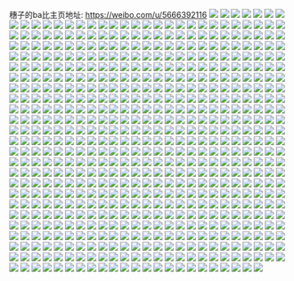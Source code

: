 穗子的ba比主页地址: https://weibo.com/u/5666392116 
![](https://wx4.sinaimg.cn/mw2000/006btBregy1h96wpylcmqj31400u0qh5.jpg) 
![](https://wx4.sinaimg.cn/mw2000/006btBregy1h96wy3djboj30u0145gqp.jpg) 
![](https://wx4.sinaimg.cn/mw2000/006btBregy1h96wy4c1umj30u0145wjg.jpg) 
![](https://wx4.sinaimg.cn/mw2000/006btBregy1h96wy58e0sj30u0145jwh.jpg) 
![](https://wx4.sinaimg.cn/mw2000/006btBregy1h96wy5y3wwj30u0145tdr.jpg) 
![](https://wx4.sinaimg.cn/mw2000/006btBregy1h93as6jtq7j31400u0jtm.jpg) 
![](https://wx4.sinaimg.cn/mw2000/006btBregy1h8s1xikre6j32bc334hdv.jpg) 
![](https://wx4.sinaimg.cn/mw2000/006btBregy1h8s1xlw5g6j32bc334hdv.jpg) 
![](https://wx4.sinaimg.cn/mw2000/006btBregy1h8rsfu8kgzj33342bc7wi.jpg) 
![](https://wx4.sinaimg.cn/mw2000/006btBregy1h7vblr8rrwj30qo0j23zu.jpg) 
![](https://wx4.sinaimg.cn/mw2000/006btBregy1h7f4kypl2jj33342bce83.jpg) 
![](https://wx4.sinaimg.cn/mw2000/006btBregy1h7e7kqfbnsj33342bcnpe.jpg) 
![](https://wx4.sinaimg.cn/mw2000/006btBregy1h7e7kv7xqyj33342bchdv.jpg) 
![](https://wx4.sinaimg.cn/mw2000/006btBregy1h6uvkh1c0nj32bc334e82.jpg) 
![](https://wx4.sinaimg.cn/mw2000/006btBregy1h5ni2yg0cij30mx1ec0wh.jpg) 
![](https://wx4.sinaimg.cn/mw2000/006btBregy1h5kdgmwjqjj33342bcb2a.jpg) 
![](https://wx4.sinaimg.cn/mw2000/006btBregy1h5h6na5cjjj316o1kwttw.jpg) 
![](https://wx4.sinaimg.cn/mw2000/006btBregy1h5h6ngnzljj33342bcnpe.jpg) 
![](https://wx4.sinaimg.cn/mw2000/006btBregy1h5h6nmpp5vj32bc334hdu.jpg) 
![](https://wx4.sinaimg.cn/mw2000/006btBregy1h58umsmrw0j31hc1z41kx.jpg) 
![](https://wx4.sinaimg.cn/mw2000/006btBregy1h58umxo7qwj31mo2687wh.jpg) 
![](https://wx4.sinaimg.cn/mw2000/006btBregy1h4y3539ez9j32t82bcb2a.jpg) 
![](https://wx4.sinaimg.cn/mw2000/006btBregy1h4beylalwnj33342bc4qq.jpg) 
![](https://wx4.sinaimg.cn/mw2000/006btBregy1h423yjs0pyj33342bce82.jpg) 
![](https://wx4.sinaimg.cn/mw2000/006btBregy1h41qxmzhc6j32bc3347wi.jpg) 
![](https://wx4.sinaimg.cn/mw2000/006btBregy1h3yr2wpz55j33342bcnpd.jpg) 
![](https://wx4.sinaimg.cn/mw2000/006btBregy1h3sr1y4gzzj333420m7wi.jpg) 
![](https://wx4.sinaimg.cn/mw2000/006btBregy1h3qiaahtpbj32bc334hdu.jpg) 
![](https://wx4.sinaimg.cn/mw2000/006btBregy1h3qiaizkjjj33342bcu0x.jpg) 
![](https://wx4.sinaimg.cn/mw2000/006btBregy1h3qiaohymoj33342bce82.jpg) 
![](https://wx4.sinaimg.cn/mw2000/006btBregy1h2rrmx45w4j33342bce82.jpg) 
![](https://wx4.sinaimg.cn/mw2000/006btBregy1h2imbmz351j30u0140agt.jpg) 
![](https://wx4.sinaimg.cn/mw2000/006btBregy1h2imc1ilw8j30u01407g9.jpg) 
![](https://wx4.sinaimg.cn/mw2000/006btBregy1h247scqverj30yi0u079f.jpg) 
![](https://wx4.sinaimg.cn/mw2000/006btBregy1h21d4eq656j32bc334kjn.jpg) 
![](https://wx4.sinaimg.cn/mw2000/006btBregy1h21d4gj9tej32bc3347wj.jpg) 
![](https://wx4.sinaimg.cn/mw2000/006btBregy1h1vl1c2icbj31400u0wj1.jpg) 
![](https://wx4.sinaimg.cn/mw2000/006btBregy1h1vl0jrys5j31400u0q8p.jpg) 
![](https://wx4.sinaimg.cn/mw2000/006btBregy1h1vla7yvrtj30u0140tdj.jpg) 
![](https://wx4.sinaimg.cn/mw2000/006btBregy1h1vl54nz5hj31400u0q6i.jpg) 
![](https://wx4.sinaimg.cn/mw2000/006btBregy1h1vl2lnj6yj31400u0gup.jpg) 
![](https://wx4.sinaimg.cn/mw2000/006btBregy1h1vl4cueolj30oy1hcqa2.jpg) 
![](https://wx4.sinaimg.cn/mw2000/006btBregy1h1vl6i0mhjj31400u0tfc.jpg) 
![](https://wx4.sinaimg.cn/mw2000/006btBregy1h1vl7dat5lj32bc3341l0.jpg) 
![](https://wx4.sinaimg.cn/mw2000/006btBregy1h1vl7ewtuij33342bcb2a.jpg) 
![](https://wx4.sinaimg.cn/mw2000/006btBregy1h1qluioxaaj30zk1bfnck.jpg) 
![](https://wx4.sinaimg.cn/mw2000/006btBregy1h1qlujbputj30oy1hcn7y.jpg) 
![](https://wx4.sinaimg.cn/mw2000/006btBregy1h1qlukr7p3j32bc3344qq.jpg) 
![](https://wx4.sinaimg.cn/mw2000/006btBregy1h1qlulra3sj30u01s6aqo.jpg) 
![](https://wx4.sinaimg.cn/mw2000/006btBregy1h1qluo616hj33342bcx6q.jpg) 
![](https://wx4.sinaimg.cn/mw2000/006btBregy1h1qlusfha6j33342bcu0y.jpg) 
![](https://wx4.sinaimg.cn/mw2000/006btBregy1h1qlutw499j30oy1hcna7.jpg) 
![](https://wx4.sinaimg.cn/mw2000/006btBregy1h1qlv4dqujj32bc334x6q.jpg) 
![](https://wx4.sinaimg.cn/mw2000/006btBregy1h1qm1v5ww6j30oy1hcajb.jpg) 
![](https://wx4.sinaimg.cn/mw2000/006btBregy1h1qm1wvrsjj33342bchdu.jpg) 
![](https://wx4.sinaimg.cn/mw2000/006btBregy1h1qm1yai9tj32bc334x6p.jpg) 
![](https://wx4.sinaimg.cn/mw2000/006btBregy1h1qm203xboj32bc334b2a.jpg) 
![](https://wx4.sinaimg.cn/mw2000/006btBregy1h1qlqdd415j33342bc7wj.jpg) 
![](https://wx4.sinaimg.cn/mw2000/006btBregy1h1gfmd8orzj32bc334npd.jpg) 
![](https://wx4.sinaimg.cn/mw2000/006btBregy1h1gfme9dtpj32bc334e81.jpg) 
![](https://wx4.sinaimg.cn/mw2000/006btBregy1h1gfmf4oarj32bc334kjl.jpg) 
![](https://wx4.sinaimg.cn/mw2000/006btBregy1h0bzefhazsj33bk4g0qv7.jpg) 
![](https://wx4.sinaimg.cn/mw2000/006btBregy1h0bzehs8r4j33bk4g04qs.jpg) 
![](https://wx4.sinaimg.cn/mw2000/006btBregy1h08ntv7rr9j33342bckjl.jpg) 
![](https://wx4.sinaimg.cn/mw2000/006btBregy1h08ntykgibj33342bcx6p.jpg) 
![](https://wx4.sinaimg.cn/mw2000/006btBregy1h08ntzpjiyj30u0140did.jpg) 
![](https://wx4.sinaimg.cn/mw2000/006btBregy1h08nufi2dxj30zk1gyh1d.jpg) 
![](https://wx4.sinaimg.cn/mw2000/006btBregy1h07dwszgb1j33342bc7wi.jpg) 
![](https://wx4.sinaimg.cn/mw2000/006btBregy1gzu7sx0uacj33342bc1ky.jpg) 
![](https://wx4.sinaimg.cn/mw2000/006btBregy1gzu7sxwmmcj30u0140dri.jpg) 
![](https://wx4.sinaimg.cn/mw2000/006btBregy1gzshj282m3j33342bcb2b.jpg) 
![](https://wx4.sinaimg.cn/mw2000/006btBregy1gzshj33n96j33342bcnpd.jpg) 
![](https://wx4.sinaimg.cn/mw2000/006btBregy1gzshja7qxjj33342bcu0y.jpg) 
![](https://wx4.sinaimg.cn/mw2000/006btBregy1gzshj4l2i7j33342bc7wj.jpg) 
![](https://wx4.sinaimg.cn/mw2000/006btBregy1gzshgi2znxj32bc3344qr.jpg) 
![](https://wx4.sinaimg.cn/mw2000/006btBregy1gzshj65t5qj32bc3341l0.jpg) 
![](https://wx4.sinaimg.cn/mw2000/006btBregy1gzshj8yw6pj33342bcu0x.jpg) 
![](https://wx4.sinaimg.cn/mw2000/006btBregy1gzshj83l3lj30u01404ba.jpg) 
![](https://wx4.sinaimg.cn/mw2000/006btBregy1gzshjoyw4fj33342bckjm.jpg) 
![](https://wx4.sinaimg.cn/mw2000/006btBregy1gzjux4dq9yj30qo0fi3z1.jpg) 
![](https://wx4.sinaimg.cn/mw2000/006btBregy1gzjuxq02kuj32bc334x6q.jpg) 
![](https://wx4.sinaimg.cn/mw2000/006btBregy1gzdzzlg8v0j33bk4g0qv8.jpg) 
![](https://wx4.sinaimg.cn/mw2000/006btBregy1gzdzzig5e3j32bc3344qr.jpg) 
![](https://wx4.sinaimg.cn/mw2000/006btBrely1gyx82r1bnvj30qo0x511x.jpg) 
![](https://wx4.sinaimg.cn/mw2000/006btBregy1gyuit70r5sj33342bce82.jpg) 
![](https://wx4.sinaimg.cn/mw2000/006btBregy1gyhs0odzvej30q41jqn30.jpg) 
![](https://wx4.sinaimg.cn/mw2000/006btBregy1gyfkadc5wgj30u0140gv6.jpg) 
![](https://wx4.sinaimg.cn/mw2000/006btBregy1gyfkaeecmrj30u014047w.jpg) 
![](https://wx4.sinaimg.cn/mw2000/006btBregy1gy0c86uh8gj33342bcu10.jpg) 
![](https://wx4.sinaimg.cn/mw2000/006btBregy1gy0c88mq3gj32bc334u0y.jpg) 
![](https://wx4.sinaimg.cn/mw2000/006btBregy1gy0c8a399ej32bc334hdu.jpg) 
![](https://wx4.sinaimg.cn/mw2000/006btBregy1gy0c8beps2j33342bchdt.jpg) 
![](https://wx4.sinaimg.cn/mw2000/006btBregy1gy0c8dq9n8j33342bc7wj.jpg) 
![](https://wx4.sinaimg.cn/mw2000/006btBregy1gy0c8er2kij30u0140dqd.jpg) 
![](https://wx4.sinaimg.cn/mw2000/006btBregy1gy0c8fgpy6j30u0140drr.jpg) 
![](https://wx4.sinaimg.cn/mw2000/006btBregy1gxkpq9cm8hj32bc334hdw.jpg) 
![](https://wx4.sinaimg.cn/mw2000/006btBregy1gxj5nf2jcuj32bc334u0z.jpg) 
![](https://wx4.sinaimg.cn/mw2000/006btBregy1gxj5nn15p1j32bc3347wj.jpg) 
![](https://wx4.sinaimg.cn/mw2000/006btBregy1gxfz9x5984j33402c0e84.jpg) 
![](https://wx4.sinaimg.cn/mw2000/006btBregy1gx8jbgcerrj30u0140tcx.jpg) 
![](https://wx4.sinaimg.cn/mw2000/006btBregy1gx8jbh9ndxj30u0140jv5.jpg) 
![](https://wx4.sinaimg.cn/mw2000/006btBregy1gwv1e0estij30qo1dm79o.jpg) 
![](https://wx4.sinaimg.cn/mw2000/006btBregy1gwq0uai6kdj30u00ge0u3.jpg) 
![](https://wx4.sinaimg.cn/mw2000/006btBregy1gupwl7th5aj62bc334b2b02.jpg) 
![](https://wx4.sinaimg.cn/mw2000/006btBregy1gupwlmm5s1j616o1kwhdt02.jpg) 
![](https://wx4.sinaimg.cn/mw2000/006btBregy1gupwljjdudj63342bc7wj02.jpg) 
![](https://wx4.sinaimg.cn/mw2000/006btBregy1gupwlfry1wj62bc3347wm02.jpg) 
![](https://wx4.sinaimg.cn/mw2000/006btBregy1gupwl00zsvj61mo268h6r02.jpg) 
![](https://wx4.sinaimg.cn/mw2000/006btBregy1gupwky3r6jj63342bchdu02.jpg) 
![](https://wx4.sinaimg.cn/mw2000/006btBregy1gupwl3vh32j63342bcu0y02.jpg) 
![](https://wx4.sinaimg.cn/mw2000/006btBregy1gupwlrcls2j62bc334qv702.jpg) 
![](https://wx4.sinaimg.cn/mw2000/006btBregy1gupwlwhfapj63342bc4qs02.jpg) 
![](https://wx4.sinaimg.cn/mw2000/006btBregy1gupwlypubcj616o1kwqu302.jpg) 
![](https://wx4.sinaimg.cn/mw2000/006btBregy1gunlkp5de9j60u014046d02.jpg) 
![](https://wx4.sinaimg.cn/mw2000/006btBregy1gunlkq7bezj60u014043602.jpg) 
![](https://wx4.sinaimg.cn/mw2000/006btBregy1gunlksdqefj60u0140q9h02.jpg) 
![](https://wx4.sinaimg.cn/mw2000/006btBregy1gunlktnm73j60u0140afz02.jpg) 
![](https://wx4.sinaimg.cn/mw2000/006btBregy1gunlkut8e9j60u0140agi02.jpg) 
![](https://wx4.sinaimg.cn/mw2000/006btBregy1gunlkwi50jj61400u049702.jpg) 
![](https://wx4.sinaimg.cn/mw2000/006btBregy1gumemb2s6ej60u0140jvu02.jpg) 
![](https://wx4.sinaimg.cn/mw2000/006btBregy1gumemaaoxmj60u0140q7502.jpg) 
![](https://wx4.sinaimg.cn/mw2000/006btBregy1gumembuv54j60u0140jww02.jpg) 
![](https://wx4.sinaimg.cn/mw2000/006btBregy1gumemczi6vj60u0140gqt02.jpg) 
![](https://wx4.sinaimg.cn/mw2000/006btBregy1gumen9jecvj60u0140ju902.jpg) 
![](https://wx4.sinaimg.cn/mw2000/006btBregy1gumenafp99j60u0140gpk02.jpg) 
![](https://wx4.sinaimg.cn/mw2000/006btBregy1gumeme5f7vj61400u0dlt02.jpg) 
![](https://wx4.sinaimg.cn/mw2000/006btBregy1gsgpua5o5qj30qo0wgq4h.jpg) 
![](https://wx4.sinaimg.cn/mw2000/006btBregy1gs8tspx0soj30ri10oe81.jpg) 
![](https://wx4.sinaimg.cn/mw2000/006btBregy1grzlai96nwj31kw16ob2a.jpg) 
![](https://wx4.sinaimg.cn/mw2000/006btBregy1grzla4xnxvj33342bcu0y.jpg) 
![](https://wx4.sinaimg.cn/mw2000/006btBregy1grzla83bgfj33342bcqv6.jpg) 
![](https://wx4.sinaimg.cn/mw2000/006btBregy1grzla1v1hxj30u0140dwr.jpg) 
![](https://wx4.sinaimg.cn/mw2000/006btBregy1grzlabz5ruj31hc1z47wj.jpg) 
![](https://wx4.sinaimg.cn/mw2000/006btBregy1grzlafqbhwj31hc1z47wj.jpg) 
![](https://wx4.sinaimg.cn/mw2000/006btBregy1grtt6karq4j30u01401kx.jpg) 
![](https://wx4.sinaimg.cn/mw2000/006btBregy1grtt6lhsazj30u01401kx.jpg) 
![](https://wx4.sinaimg.cn/mw2000/006btBregy1grtt6m2290j30jc0zkh1w.jpg) 
![](https://wx4.sinaimg.cn/mw2000/006btBregy1grttnh9n0fj30ri0y877y.jpg) 
![](https://wx4.sinaimg.cn/mw2000/006btBregy1grttnho19zj60jc0zke0702.jpg) 
![](https://wx4.sinaimg.cn/mw2000/006btBregy1grttni3r9uj30jd0zknb8.jpg) 
![](https://wx4.sinaimg.cn/mw2000/006btBregy1grttnit6naj30jc0zkgyh.jpg) 
![](https://wx4.sinaimg.cn/mw2000/006btBregy1gri3knb5e6j30u0140gok.jpg) 
![](https://wx4.sinaimg.cn/mw2000/006btBregy1gr7uf33dfpj30u00e2dgg.jpg) 
![](https://wx4.sinaimg.cn/mw2000/006btBregy1gqs3ri2emuj30oc14kq3a.jpg) 
![](https://wx4.sinaimg.cn/mw2000/006btBregy1gqltgcme3nj30lv0p3abm.jpg) 
![](https://wx4.sinaimg.cn/mw2000/006btBregy1gqk1pu5hhmj30u0140qcn.jpg) 
![](https://wx4.sinaimg.cn/mw2000/006btBregy1gqiu7urgm7j30u01s6dlh.jpg) 
![](https://wx4.sinaimg.cn/mw2000/006btBregy1gqiu830cj4j30u01400z5.jpg) 
![](https://wx4.sinaimg.cn/mw2000/006btBregy1gqiu83lzwbj30u01s6dlo.jpg) 
![](https://wx4.sinaimg.cn/mw2000/006btBrely1gqccseayn9j30u01400y8.jpg) 
![](https://wx4.sinaimg.cn/mw2000/006btBregy1gq6jyyucnkj30u014042r.jpg) 
![](https://wx4.sinaimg.cn/mw2000/006btBregy1gq6jyzck84j30u00u0dir.jpg) 
![](https://wx4.sinaimg.cn/mw2000/006btBregy1gq6jz0b45lj30u01hdqep.jpg) 
![](https://wx4.sinaimg.cn/mw2000/006btBregy1gq6jz1alsrj30u00u0thb.jpg) 
![](https://wx4.sinaimg.cn/mw2000/006btBregy1gq6jz2865xj30u0140wmn.jpg) 
![](https://wx4.sinaimg.cn/mw2000/006btBregy1gq3sdy1x8lj31400u0wnx.jpg) 
![](https://wx4.sinaimg.cn/mw2000/006btBregy1gpsgsuzgnaj31400u0n43.jpg) 
![](https://wx4.sinaimg.cn/mw2000/006btBregy1gpsgsvu4iej31400u0ag9.jpg) 
![](https://wx4.sinaimg.cn/mw2000/006btBregy1gpmvvw8xi1j30u0140al3.jpg) 
![](https://wx4.sinaimg.cn/mw2000/006btBregy1gpmvvxk4d6j30u0140wnr.jpg) 
![](https://wx4.sinaimg.cn/mw2000/006btBregy1gpmvvz9j72j30u0140gwk.jpg) 
![](https://wx4.sinaimg.cn/mw2000/006btBregy1gpmvw192itj31400u0ak1.jpg) 
![](https://wx4.sinaimg.cn/mw2000/006btBregy1gpmvvygobij31400u0tfq.jpg) 
![](https://wx4.sinaimg.cn/mw2000/006btBregy1gpmvw2immmj31450u0ti5.jpg) 
![](https://wx4.sinaimg.cn/mw2000/006btBregy1gpmvwa9befj30u0140ajc.jpg) 
![](https://wx4.sinaimg.cn/mw2000/006btBregy1gpmvwdlhqzj31400u0wnn.jpg) 
![](https://wx4.sinaimg.cn/mw2000/006btBregy1gpmvwbk39hj30u0140wnf.jpg) 
![](https://wx4.sinaimg.cn/mw2000/006btBregy1gpmvw7wu09j31400u0qbl.jpg) 
![](https://wx4.sinaimg.cn/mw2000/006btBregy1gpmvw6o1zdj30u014047n.jpg) 
![](https://wx4.sinaimg.cn/mw2000/006btBregy1gpmvw46qhej31400u0arn.jpg) 
![](https://wx4.sinaimg.cn/mw2000/006btBregy1gpmvw8td2dj31400u0107.jpg) 
![](https://wx4.sinaimg.cn/mw2000/006btBregy1gpmvwcn65cj31400u0qe8.jpg) 
![](https://wx4.sinaimg.cn/mw2000/006btBregy1gpmvw0greuj31400u07cm.jpg) 
![](https://wx4.sinaimg.cn/mw2000/006btBregy1gpjq54rvxej30u015zjvr.jpg) 
![](https://wx4.sinaimg.cn/mw2000/006btBregy1gpjq55dt0dj30u01bf79j.jpg) 
![](https://wx4.sinaimg.cn/mw2000/006btBregy1gpjq55wwkjj30u01k842n.jpg) 
![](https://wx4.sinaimg.cn/mw2000/006btBregy1gpjq56igkvj30u01j0te7.jpg) 
![](https://wx4.sinaimg.cn/mw2000/006btBregy1gpjq57beh1j30u0140dm7.jpg) 
![](https://wx4.sinaimg.cn/mw2000/006btBregy1gpjq57wnb5j30u01cntcx.jpg) 
![](https://wx4.sinaimg.cn/mw2000/006btBregy1gpjq592sarj30u0140dkw.jpg) 
![](https://wx4.sinaimg.cn/mw2000/006btBregy1gpjq59pyygj30u01j97bn.jpg) 
![](https://wx4.sinaimg.cn/mw2000/006btBregy1gpjq5asdc6j30u0140tdh.jpg) 
![](https://wx4.sinaimg.cn/mw2000/006btBregy1gphd6jqbpbj30k60db45j.jpg) 
![](https://wx4.sinaimg.cn/mw2000/006btBregy1gphd6kabivj30j60jujs6.jpg) 
![](https://wx4.sinaimg.cn/mw2000/006btBrely1gp1w6gvd4rj30u0145jwe.jpg) 
![](https://wx4.sinaimg.cn/mw2000/006btBrely1gp1w7f1ixuj30u0145n21.jpg) 
![](https://wx4.sinaimg.cn/mw2000/006btBregy1gp16iom5daj30qo1arwfn.jpg) 
![](https://wx4.sinaimg.cn/mw2000/006btBregy1gp16go91qcj32b22a8hdt.jpg) 
![](https://wx4.sinaimg.cn/mw2000/006btBregy1gp16gvufybj30qo0x9jvl.jpg) 
![](https://wx4.sinaimg.cn/mw2000/006btBregy1gp16gqlzdoj32bc334u0y.jpg) 
![](https://wx4.sinaimg.cn/mw2000/006btBrely1gozwbp170fj31400u0tdk.jpg) 
![](https://wx4.sinaimg.cn/mw2000/006btBrely1gozwc34xl6j30qo0wf3zi.jpg) 
![](https://wx4.sinaimg.cn/mw2000/006btBrely1goru0vzsh4j30qo0ry42s.jpg) 
![](https://wx4.sinaimg.cn/mw2000/006btBrely1goddadnbh1j31400u00xm.jpg) 
![](https://wx4.sinaimg.cn/mw2000/006btBrely1go14tm079zj30u0140jx1.jpg) 
![](https://wx4.sinaimg.cn/mw2000/006btBrely1go14tmk1awj30sj0tptas.jpg) 
![](https://wx4.sinaimg.cn/mw2000/006btBrely1gnk0c7mct5j33342bcqv5.jpg) 
![](https://wx4.sinaimg.cn/mw2000/006btBrely1gnk0c8yupkj33342bcx6p.jpg) 
![](https://wx4.sinaimg.cn/mw2000/006btBrely1gnjl4b8unyj33342bchdv.jpg) 
![](https://wx4.sinaimg.cn/mw2000/006btBrely1gnjl4dj1pxj33342bckjn.jpg) 
![](https://wx4.sinaimg.cn/mw2000/003dQCv3ly1gn51ah6kc9j60ku170jyj02.jpg) 
![](https://wx4.sinaimg.cn/mw2000/006btBrely1gm9matvzi0j30u0145n26.jpg) 
![](https://wx4.sinaimg.cn/mw2000/006btBrely1gm3o6bmcx6j30u0140jur.jpg) 
![](https://wx4.sinaimg.cn/mw2000/006btBrely1glzy3vszplj31400u00z6.jpg) 
![](https://wx4.sinaimg.cn/mw2000/006btBrely1glzy3wf21yj30u01s67ak.jpg) 
![](https://wx4.sinaimg.cn/mw2000/006btBrely1glwomzkkzwj31400u0tcs.jpg) 
![](https://wx4.sinaimg.cn/mw2000/006btBrely1glwon0km8wj31400u0jw8.jpg) 
![](https://wx4.sinaimg.cn/mw2000/006btBrely1glwon27lltj31400u0wim.jpg) 
![](https://wx4.sinaimg.cn/mw2000/006btBrely1glwon4kcatj31400u0dwo.jpg) 
![](https://wx4.sinaimg.cn/mw2000/006btBrely1glwon7e0etj30u0140wt2.jpg) 
![](https://wx4.sinaimg.cn/mw2000/006btBrely1glwonatnldj30u0140k6k.jpg) 
![](https://wx4.sinaimg.cn/mw2000/006btBrely1glwondovsaj30u0140qjn.jpg) 
![](https://wx4.sinaimg.cn/mw2000/006btBrely1glwongjhu3j30u0140h1d.jpg) 
![](https://wx4.sinaimg.cn/mw2000/006btBrely1glhrefzmcij30eb05074b.jpg) 
![](https://wx4.sinaimg.cn/mw2000/006btBrely1gl3qj7ixy0j30u0140n0s.jpg) 
![](https://wx4.sinaimg.cn/mw2000/006btBrely1gl3qj8gnn9j30u014042e.jpg) 
![](https://wx4.sinaimg.cn/mw2000/006btBrely1gl51u6d286j30u00u0gpm.jpg) 
![](https://wx4.sinaimg.cn/mw2000/006btBrely1gl51vm7wqbj30u00u0783.jpg) 
![](https://wx4.sinaimg.cn/mw2000/006btBrely1gknr8cdfooj31400u0gqd.jpg) 
![](https://wx4.sinaimg.cn/mw2000/006btBrely1gknr8cyhe2j30u00u00vd.jpg) 
![](https://wx4.sinaimg.cn/mw2000/006btBrely1gknr8dtwmij30u0190q7x.jpg) 
![](https://wx4.sinaimg.cn/mw2000/006btBrely1gkgryy722hj31400u00vx.jpg) 
![](https://wx4.sinaimg.cn/mw2000/006btBrely1gkgryz6aojj31400u0q80.jpg) 
![](https://wx4.sinaimg.cn/mw2000/006btBrely1gkgrz013l9j30u0145gpc.jpg) 
![](https://wx4.sinaimg.cn/mw2000/006btBrely1gkem68796hj31400u07bw.jpg) 
![](https://wx4.sinaimg.cn/mw2000/006btBrely1gjw7w5akdtj30u01s6ta2.jpg) 
![](https://wx4.sinaimg.cn/mw2000/006btBregy1ggtwjhd6y1j30dw0dw0tz.jpg) 
![](https://wx4.sinaimg.cn/mw2000/006btBrely1gfu2th3u2gj30u00r1118.jpg) 
![](https://wx4.sinaimg.cn/mw2000/006btBrely1gfu2the23bj30u00r5n55.jpg) 
![](https://wx4.sinaimg.cn/mw2000/006btBrely1gfu2ul3k2wj30u00u0gva.jpg) 
![](https://wx4.sinaimg.cn/mw2000/006btBrely1gfu188p38kj33342bc4qq.jpg) 
![](https://wx4.sinaimg.cn/mw2000/006btBrely1gfg68bssizj32bc3344qq.jpg) 
![](https://wx4.sinaimg.cn/mw2000/006btBrely1gfg68zwy9hj32bc334npe.jpg) 
![](https://wx4.sinaimg.cn/mw2000/006btBrely1gfg68dw9suj33342bcqv9.jpg) 
![](https://wx4.sinaimg.cn/mw2000/006btBrely1gfg6919lcpj33bk4g0qv7.jpg) 
![](https://wx4.sinaimg.cn/mw2000/006btBregy1gemddv4rljj30dw0dwt9o.jpg) 
![](https://wx4.sinaimg.cn/mw2000/006btBrely1gec5ek685bj32bc334b2a.jpg) 
![](https://wx4.sinaimg.cn/mw2000/006btBrely1gec5emcpvjj30u01hc1kx.jpg) 
![](https://wx4.sinaimg.cn/mw2000/006btBrely1gec5eng3cej30u0140wpj.jpg) 
![](https://wx4.sinaimg.cn/mw2000/006btBregy1ge8fahg23ej32bc3341l1.jpg) 
![](https://wx4.sinaimg.cn/mw2000/006btBregy1ge71zkk2t0j33bk4g0u10.jpg) 
![](https://wx4.sinaimg.cn/mw2000/006btBregy1gdsh4olvqtj310h0rj1kx.jpg) 
![](https://wx4.sinaimg.cn/mw2000/006btBregy1gdsh4qiujrj310a0rj4qp.jpg) 
![](https://wx4.sinaimg.cn/mw2000/006btBregy1gdmpx4akxij30u01bk7ec.jpg) 
![](https://wx4.sinaimg.cn/mw2000/006btBregy1gdmpx4w949j30tp1dbdqe.jpg) 
![](https://wx4.sinaimg.cn/mw2000/006btBregy1gdj8gc7znbj30b40b43zs.jpg) 
![](https://wx4.sinaimg.cn/mw2000/006btBrely1gdgokhc78qj30u0140gt4.jpg) 
![](https://wx4.sinaimg.cn/mw2000/006btBrely1gdgokim90sj30u0140tc8.jpg) 
![](https://wx4.sinaimg.cn/mw2000/006btBrely1gdgokjfc6aj30u0140422.jpg) 
![](https://wx4.sinaimg.cn/mw2000/006btBrely1gdgokn27cuj31400u0wud.jpg) 
![](https://wx4.sinaimg.cn/mw2000/006btBrely1gdgoko32ikj31400u0teb.jpg) 
![](https://wx4.sinaimg.cn/mw2000/006btBrely1gdgokopqbcj31400u0tbt.jpg) 
![](https://wx4.sinaimg.cn/mw2000/006btBrely1gdgokq53hfj31400u0gwc.jpg) 
![](https://wx4.sinaimg.cn/mw2000/006btBrely1gdgokwomasj30u0140q61.jpg) 
![](https://wx4.sinaimg.cn/mw2000/006btBrely1gdgokvx4cyj30u014042i.jpg) 
![](https://wx4.sinaimg.cn/mw2000/006btBrely1gdgoktlo4lj30u0140wm0.jpg) 
![](https://wx4.sinaimg.cn/mw2000/006btBregy1gdfpe2hw7lj33342bc7wj.jpg) 
![](https://wx4.sinaimg.cn/mw2000/006btBregy1gdfkmcu1o1j308c08cq3l.jpg) 
![](https://wx4.sinaimg.cn/mw2000/006btBregy1gde84ogaonj33342bcb2b.jpg) 
![](https://wx4.sinaimg.cn/mw2000/006btBregy1gde8566s7rj33342bcu0x.jpg) 
![](https://wx4.sinaimg.cn/mw2000/006btBregy1gde85w4rwfj33342bcu0x.jpg) 
![](https://wx4.sinaimg.cn/mw2000/006btBrely1gde8gv1t64j33342bc4qr.jpg) 
![](https://wx4.sinaimg.cn/mw2000/006btBregy1gde8gzodkvj32bc334u0y.jpg) 
![](https://wx4.sinaimg.cn/mw2000/006btBregy1gde8h3oqt7j33342bcb2b.jpg) 
![](https://wx4.sinaimg.cn/mw2000/006btBregy1gde8oqpn3kj33342bcu0z.jpg) 
![](https://wx4.sinaimg.cn/mw2000/006btBregy1gdaw30hxyqj33342bc4qt.jpg) 
![](https://wx4.sinaimg.cn/mw2000/006btBregy1gdaw33kkfqj32bc334e84.jpg) 
![](https://wx4.sinaimg.cn/mw2000/006btBrely1gd8mjah7slj31400u0wkw.jpg) 
![](https://wx4.sinaimg.cn/mw2000/006btBregy1gd45t0h6tqj32bc334x6q.jpg) 
![](https://wx4.sinaimg.cn/mw2000/006btBregy1gd45t52ykpj32bc334x6q.jpg) 
![](https://wx4.sinaimg.cn/mw2000/006btBrely1gcq7ebwqyxj32bc334hdv.jpg) 
![](https://wx4.sinaimg.cn/mw2000/006btBrely1gcq7efiewuj32bc334kjm.jpg) 
![](https://wx4.sinaimg.cn/mw2000/006btBrely1gcq7eikyeij32bc334kjm.jpg) 
![](https://wx4.sinaimg.cn/mw2000/006btBrely1gcq7els0y3j33342bcnpe.jpg) 
![](https://wx4.sinaimg.cn/mw2000/006btBrely1gcq7eomieij33342bc7wi.jpg) 
![](https://wx4.sinaimg.cn/mw2000/006btBrely1gcq7er8mtcj33342bcx6p.jpg) 
![](https://wx4.sinaimg.cn/mw2000/006btBregy1gcfgb8zkbqj30u01401em.jpg) 
![](https://wx4.sinaimg.cn/mw2000/006btBregy1gcfgbbcwe1j33bk4g0u10.jpg) 
![](https://wx4.sinaimg.cn/mw2000/006btBrely1ga3048eybuj31s60u0n6i.jpg) 
![](https://wx4.sinaimg.cn/mw2000/006btBrely1ga304bcfmkj31s60u01kx.jpg) 
![](https://wx4.sinaimg.cn/mw2000/006btBrely1ga304cpktvj31s60u0alo.jpg) 
![](https://wx4.sinaimg.cn/mw2000/006btBrely1ga304dg7jpj31s60u0tmm.jpg) 
![](https://wx4.sinaimg.cn/mw2000/006btBrely1ga304e54azj31s60u0tjs.jpg) 
![](https://wx4.sinaimg.cn/mw2000/006btBrely1g9xrg0kbx0j32bc3347wi.jpg) 
![](https://wx4.sinaimg.cn/mw2000/006btBrely1g8952csuy7j30u014041k.jpg) 
![](https://wx4.sinaimg.cn/mw2000/006btBrely1g2f5nq8lt2j31400u01kx.jpg) 
![](https://wx4.sinaimg.cn/mw2000/006btBrely1g1wno17bu2j30u00q6ju9.jpg) 
![](https://wx4.sinaimg.cn/mw2000/006btBrely1g1ils40i7rj31400u0nmg.jpg) 
![](https://wx4.sinaimg.cn/mw2000/006btBrely1g1astf59ofj30u0140wl4.jpg) 
![](https://wx4.sinaimg.cn/mw2000/006btBrely1g1astfsgpvj30u014079q.jpg) 
![](https://wx4.sinaimg.cn/mw2000/006btBrely1g1astgdbv4j30u0140dlx.jpg) 
![](https://wx4.sinaimg.cn/mw2000/006btBrely1g028rdbf6rj31hc1z4kjl.jpg) 
![](https://wx4.sinaimg.cn/mw2000/006btBrely1fzx1j2cggvj32eo37kqv5.jpg) 
![](https://wx4.sinaimg.cn/mw2000/006btBrely1fzx1j43b88j32eo37kqv5.jpg) 
![](https://wx4.sinaimg.cn/mw2000/006btBrely1fzx1j5623wj32eo37khdt.jpg) 
![](https://wx4.sinaimg.cn/mw2000/006btBrely1fzkc8fcgyij30u0140wy3.jpg) 
![](https://wx4.sinaimg.cn/mw2000/006btBrely1fzkc8g9uidj30u0140nh7.jpg) 
![](https://wx4.sinaimg.cn/mw2000/006btBrely1fza0x0cr0sj30f00pot9l.jpg) 
![](https://wx4.sinaimg.cn/mw2000/006btBrely1fz7pookiapj30f00powfg.jpg) 
![](https://wx4.sinaimg.cn/mw2000/006btBrely1fz6k80w7wwj30f00poab1.jpg) 
![](https://wx4.sinaimg.cn/mw2000/006btBrely1fyzm5hp0isj30f00poaax.jpg) 
![](https://wx4.sinaimg.cn/mw2000/006btBrely1fyygvtcq8aj30f00poaax.jpg) 
![](https://wx4.sinaimg.cn/mw2000/006btBregy1fx4jx1h76kj30qo0zkaez.jpg) 
![](https://wx4.sinaimg.cn/mw2000/006btBregy1fx4fg87rwyj32eo37knpd.jpg) 
![](https://wx4.sinaimg.cn/mw2000/006btBregy1fx4fga11kmj32eo37khdt.jpg) 
![](https://wx4.sinaimg.cn/mw2000/006btBregy1fvrd51gxxsj30qo1be16v.jpg) 
![](https://wx4.sinaimg.cn/mw2000/006btBregy1fvrd52f7t1j30g40h0wfz.jpg) 
![](https://wx4.sinaimg.cn/mw2000/006btBregy1fvg8ymkvskj337k2eoqv5.jpg) 
![](https://wx4.sinaimg.cn/mw2000/006btBregy1fvg8yk6jozj32eo37kx6p.jpg) 
![](https://wx4.sinaimg.cn/mw2000/006btBregy1fvdy2k3jc5j308m0a63yj.jpg) 
![](https://wx4.sinaimg.cn/mw2000/006btBregy1fvdy2ktimqj301c01ca9t.jpg) 
![](https://wx4.sinaimg.cn/mw2000/006btBregy1fvdljn8nmdj31hc0u0tgo.jpg) 
![](https://wx4.sinaimg.cn/mw2000/006btBregy1fvdljnojb3j30u01hc7c3.jpg) 
![](https://wx4.sinaimg.cn/mw2000/006btBregy1fvdljosrelj337k2eoqv5.jpg) 
![](https://wx4.sinaimg.cn/mw2000/006btBregy1fujvx0vyg4j30qo1fkk00.jpg) 
![](https://wx4.sinaimg.cn/mw2000/006btBregy1fueovpacvnj30qo1ben4n.jpg) 
![](https://wx4.sinaimg.cn/mw2000/006btBregy1fu9nqxojo0j30k00f0wg7.jpg) 
![](https://wx4.sinaimg.cn/mw2000/006btBregy1fu9ns079auj30qo122won.jpg) 
![](https://wx4.sinaimg.cn/mw2000/006btBregy1fu7atsoc8rj30qo0zkjwv.jpg) 
![](https://wx4.sinaimg.cn/mw2000/006btBregy1fu7atvlk3jj30qo0zkqdt.jpg) 
![](https://wx4.sinaimg.cn/mw2000/006btBregy1fu7atx62qlj30qo0zkqb9.jpg) 
![](https://wx4.sinaimg.cn/mw2000/006btBregy1fu7atyxqmpj30zk0qo7b0.jpg) 
![](https://wx4.sinaimg.cn/mw2000/006btBregy1fu7au0qis9j30qo0zkdp8.jpg) 
![](https://wx4.sinaimg.cn/mw2000/006btBregy1fu7au29l5gj30qo0zkdnt.jpg) 
![](https://wx4.sinaimg.cn/mw2000/006btBregy1fu7au3d3lej30qo0zk44b.jpg) 
![](https://wx4.sinaimg.cn/mw2000/006btBregy1fu7au4ve06j30qo0zkn40.jpg) 
![](https://wx4.sinaimg.cn/mw2000/006btBregy1fu7au6d1egj30qo0zkdog.jpg) 
![](https://wx4.sinaimg.cn/mw2000/006btBregy1fu63lzaetrj30hs0np0tq.jpg) 
![](https://wx4.sinaimg.cn/mw2000/006btBregy1fu63lzrz21j30hs0np3zx.jpg) 
![](https://wx4.sinaimg.cn/mw2000/006btBregy1fu63m016luj30go0m8gmb.jpg) 
![](https://wx4.sinaimg.cn/mw2000/006btBregy1fu63m0kdv5j30hs0npgmv.jpg) 
![](https://wx4.sinaimg.cn/mw2000/006btBregy1fu63m1ba4rj30hs0np75q.jpg) 
![](https://wx4.sinaimg.cn/mw2000/006btBregy1fu63m1xsy8j30np0hsq4t.jpg) 
![](https://wx4.sinaimg.cn/mw2000/006btBregy1fu63k9tivjj30hs0npaby.jpg) 
![](https://wx4.sinaimg.cn/mw2000/006btBregy1fu63kahmjxj30hs0npt9y.jpg) 
![](https://wx4.sinaimg.cn/mw2000/006btBregy1fu63kbga80j30np0hswfa.jpg) 
![](https://wx4.sinaimg.cn/mw2000/006btBregy1fu63kc6zq7j30np0hsjsy.jpg) 
![](https://wx4.sinaimg.cn/mw2000/006btBregy1fu63kcsadfj30hs0npwfj.jpg) 
![](https://wx4.sinaimg.cn/mw2000/006btBregy1fu63kdp2w0j30np0hs0uo.jpg) 
![](https://wx4.sinaimg.cn/mw2000/006btBregy1fu63kes50hj30np0hsgnb.jpg) 
![](https://wx4.sinaimg.cn/mw2000/006btBregy1fu63kgc5pwj30hs0np0tk.jpg) 
![](https://wx4.sinaimg.cn/mw2000/006btBregy1fu63kh1zdvj30hs0np75p.jpg) 
![](https://wx4.sinaimg.cn/mw2000/006btBregy1fu5zcyt0mrj30hs0npt9n.jpg) 
![](https://wx4.sinaimg.cn/mw2000/006btBregy1fu5zd08c6rj30hs0npwft.jpg) 
![](https://wx4.sinaimg.cn/mw2000/006btBregy1ftzqn9tlkrj30jg0elgn7.jpg) 
![](https://wx4.sinaimg.cn/mw2000/006btBregy1ftwqf511ltj30hs0npt9o.jpg) 
![](https://wx4.sinaimg.cn/mw2000/006btBregy1ftvlrlofygj30hs0npgnc.jpg) 
![](https://wx4.sinaimg.cn/mw2000/006btBregy1ftonayqqkjj30hs0npmy1.jpg) 
![](https://wx4.sinaimg.cn/mw2000/006btBregy1ftonb03bltj30hs0npq44.jpg) 
![](https://wx4.sinaimg.cn/mw2000/006btBregy1ftonb0szvpj30hs0npwgn.jpg) 
![](https://wx4.sinaimg.cn/mw2000/006btBregy1ftoikggw64j30hs0vlwg2.jpg) 
![](https://wx4.sinaimg.cn/mw2000/006btBregy1ftao7yloohj32eo37khdt.jpg) 
![](https://wx4.sinaimg.cn/mw2000/006btBregy1ftao803dn6j32eo37khdt.jpg) 
![](https://wx4.sinaimg.cn/mw2000/006btBregy1ftao81krsij32eo37ke81.jpg) 
![](https://wx4.sinaimg.cn/mw2000/006btBregy1ftao83190hj32eo37kqv5.jpg) 
![](https://wx4.sinaimg.cn/mw2000/006btBregy1ftao84axkkj32eo37kqv5.jpg) 
![](https://wx4.sinaimg.cn/mw2000/006btBregy1ftao85c56hj32eo37kb29.jpg) 
![](https://wx4.sinaimg.cn/mw2000/006btBregy1ftao86l0uvj32eo37ku0x.jpg) 
![](https://wx4.sinaimg.cn/mw2000/006btBregy1ftao87swkxj32eo37kkjl.jpg) 
![](https://wx4.sinaimg.cn/mw2000/006btBregy1ft9m9qcnslj32eo37kqv5.jpg) 
![](https://wx4.sinaimg.cn/mw2000/006btBregy1ft9ma49gbxj337k2eo7wi.jpg) 
![](https://wx4.sinaimg.cn/mw2000/006btBregy1ft9magcg0tj32eo37knpd.jpg) 
![](https://wx4.sinaimg.cn/mw2000/006btBregy1ft9manf7w8j32eo37kqv5.jpg) 
![](https://wx4.sinaimg.cn/mw2000/006btBregy1ft9mavcin8j32eo37kb2a.jpg) 
![](https://wx4.sinaimg.cn/mw2000/006btBregy1ft9mazpaq6j337k2eoe81.jpg) 
![](https://wx4.sinaimg.cn/mw2000/006btBregy1ft9mb3rrr4j337k2eo4qp.jpg) 
![](https://wx4.sinaimg.cn/mw2000/006btBregy1ft9mbfru8oj32eo37k1kz.jpg) 
![](https://wx4.sinaimg.cn/mw2000/006btBregy1ft9mbpnd1ej31hc1z4npd.jpg) 
![](https://wx4.sinaimg.cn/mw2000/006btBregy1ft93jnz0zpj30qo28010f.jpg) 
![](https://wx4.sinaimg.cn/mw2000/006btBregy1ft93jpx15ej30qo0zkqcp.jpg) 
![](https://wx4.sinaimg.cn/mw2000/006btBregy1ft93jrprp9j30qo0zk0zr.jpg) 
![](https://wx4.sinaimg.cn/mw2000/006btBregy1ft93jt12akj30qo0zkaff.jpg) 
![](https://wx4.sinaimg.cn/mw2000/006btBregy1ft8ii5gqdmj30qo0zktg9.jpg) 
![](https://wx4.sinaimg.cn/mw2000/006btBregy1ft8ii6nlr9j30qo0zkq9f.jpg) 
![](https://wx4.sinaimg.cn/mw2000/006btBregy1ft8ii7zvzuj30qo0zkqaj.jpg) 
![](https://wx4.sinaimg.cn/mw2000/006btBregy1ft8ii94h2oj30qo0zkgra.jpg) 
![](https://wx4.sinaimg.cn/mw2000/006btBregy1ft8iiaezorj30qo0zk10d.jpg) 
![](https://wx4.sinaimg.cn/mw2000/006btBregy1ft8iiblyfcj30qo0zkaf4.jpg) 
![](https://wx4.sinaimg.cn/mw2000/006btBregy1ft8iicv4koj30qo0zkwl0.jpg) 
![](https://wx4.sinaimg.cn/mw2000/006btBregy1ft8iie56l2j30qo0zkqb3.jpg) 
![](https://wx4.sinaimg.cn/mw2000/006btBregy1ft8iig02wej30qo0zkn4j.jpg) 
![](https://wx4.sinaimg.cn/mw2000/006btBregy1ft8igficmvj30qo0zk7d8.jpg) 
![](https://wx4.sinaimg.cn/mw2000/006btBregy1ft8ighuhcnj30qo0zkteb.jpg) 
![](https://wx4.sinaimg.cn/mw2000/006btBregy1ft8igj4cilj30zk0qo46a.jpg) 
![](https://wx4.sinaimg.cn/mw2000/006btBregy1ft8igkaco9j30qo0zkdnk.jpg) 
![](https://wx4.sinaimg.cn/mw2000/006btBregy1ft8iglolmfj30qo0zkgua.jpg) 
![](https://wx4.sinaimg.cn/mw2000/006btBregy1ft8ignaqm4j30qo0zk10g.jpg) 
![](https://wx4.sinaimg.cn/mw2000/006btBregy1ft8igovq4kj30qo0zktgk.jpg) 
![](https://wx4.sinaimg.cn/mw2000/006btBregy1ft82aep8xnj30qo0zkn9h.jpg) 
![](https://wx4.sinaimg.cn/mw2000/006btBregy1ft82ageu15j30qo0zkwre.jpg) 
![](https://wx4.sinaimg.cn/mw2000/006btBregy1ft82ahvsbdj30qo0zkwng.jpg) 
![](https://wx4.sinaimg.cn/mw2000/006btBregy1ft82ajj1vqj30qo0zkn7u.jpg) 
![](https://wx4.sinaimg.cn/mw2000/006btBregy1ft7dtsnmo9j32eo37khdt.jpg) 
![](https://wx4.sinaimg.cn/mw2000/006btBregy1ft7du2e8f5j337k2eou0x.jpg) 
![](https://wx4.sinaimg.cn/mw2000/006btBregy1ft7dtu2xcaj32eo37k1ky.jpg) 
![](https://wx4.sinaimg.cn/mw2000/006btBregy1ft7dtv9twmj32eo37ke81.jpg) 
![](https://wx4.sinaimg.cn/mw2000/006btBregy1ft7dtwu1p3j32eo37k7wi.jpg) 
![](https://wx4.sinaimg.cn/mw2000/006btBregy1ft7dtyky0tj32eo37k1ky.jpg) 
![](https://wx4.sinaimg.cn/mw2000/006btBregy1ft73ovs4i2j32eo37k7wi.jpg) 
![](https://wx4.sinaimg.cn/mw2000/006btBregy1ft73p0bk08j32eo37kx6p.jpg) 
![](https://wx4.sinaimg.cn/mw2000/006btBregy1ft73rk3enzj337k2eox6p.jpg) 
![](https://wx4.sinaimg.cn/mw2000/006btBregy1ft73p689fpj32eo37kkjl.jpg) 
![](https://wx4.sinaimg.cn/mw2000/006btBregy1ft73rrqgm2j32eo37kb2a.jpg) 
![](https://wx4.sinaimg.cn/mw2000/006btBregy1ft73p7n1jdj32eo37khdt.jpg) 
![](https://wx4.sinaimg.cn/mw2000/006btBregy1ft6qbtsvhzj30qo280k04.jpg) 
![](https://wx4.sinaimg.cn/mw2000/006btBregy1ft5tk9sszuj30qo0zkacz.jpg) 
![](https://wx4.sinaimg.cn/mw2000/006btBregy1ft4vig95ouj30hs0npmyx.jpg) 
![](https://wx4.sinaimg.cn/mw2000/006btBregy1fszbrkv107j30qo0zktcj.jpg) 
![](https://wx4.sinaimg.cn/mw2000/006btBregy1fszbrm05bdj30qo0zkwhc.jpg) 
![](https://wx4.sinaimg.cn/mw2000/006btBregy1fszbrnra3oj30qo0zkgsy.jpg) 
![](https://wx4.sinaimg.cn/mw2000/006btBregy1fszbrpe9vyj30qo0zkn2j.jpg) 
![](https://wx4.sinaimg.cn/mw2000/006btBregy1fszbrqrnfvj30zk0qo0xn.jpg) 
![](https://wx4.sinaimg.cn/mw2000/006btBregy1fszbrs19nwj30zk0qo0xw.jpg) 
![](https://wx4.sinaimg.cn/mw2000/006btBregy1fszbrt3xngj30zk0qodk9.jpg) 
![](https://wx4.sinaimg.cn/mw2000/006btBregy1fszbruexhtj30qo0zkae5.jpg) 
![](https://wx4.sinaimg.cn/mw2000/006btBregy1fszbrw3vxij30qo0zkjzh.jpg) 
![](https://wx4.sinaimg.cn/mw2000/006btBregy1fsy0u61q8vj30zk0j4qpi.jpg) 
![](https://wx4.sinaimg.cn/mw2000/006btBregy1fsy0u7af96j30zk0j4duf.jpg) 
![](https://wx4.sinaimg.cn/mw2000/006btBregy1fsy0u8c87hj30zk0j4tow.jpg) 
![](https://wx4.sinaimg.cn/mw2000/006btBregy1fsy0u95hzlj30zk0j4duo.jpg) 
![](https://wx4.sinaimg.cn/mw2000/006btBregy1fsy0ua0zoxj30zk0j44he.jpg) 
![](https://wx4.sinaimg.cn/mw2000/006btBregy1fsy0ub0ulkj30zk0j47on.jpg) 
![](https://wx4.sinaimg.cn/mw2000/006btBregy1fsy0uc3cxdj30zk0j4qhg.jpg) 
![](https://wx4.sinaimg.cn/mw2000/006btBregy1fsy0ucyof1j30zk0j4toh.jpg) 
![](https://wx4.sinaimg.cn/mw2000/006btBregy1fsx4r68ssbj32eo37ke81.jpg) 
![](https://wx4.sinaimg.cn/mw2000/006btBregy1fsx4r8ufclj32eo37kqv5.jpg) 
![](https://wx4.sinaimg.cn/mw2000/006btBregy1fsx4rb3t6hj32eo37kkjl.jpg) 
![](https://wx4.sinaimg.cn/mw2000/006btBregy1fsur7d47ffj30v91vodiq.jpg) 
![](https://wx4.sinaimg.cn/mw2000/006btBregy1fsr14bww5mj32eo37ku0x.jpg) 
![](https://wx4.sinaimg.cn/mw2000/006btBregy1fsonc0kncjj337k2eokjl.jpg) 
![](https://wx4.sinaimg.cn/mw2000/006btBregy1fsonc1v2shj337k2eohdt.jpg) 
![](https://wx4.sinaimg.cn/mw2000/006btBregy1fsonc3z32zj337k2eohdt.jpg) 
![](https://wx4.sinaimg.cn/mw2000/006btBregy1fsmkrjjclmj337k2eob29.jpg) 
![](https://wx4.sinaimg.cn/mw2000/006btBregy1fsmkrknagmj32eo37kx6p.jpg) 
![](https://wx4.sinaimg.cn/mw2000/006btBregy1fslfciptfhj32eo37ku0x.jpg) 
![](https://wx4.sinaimg.cn/mw2000/006btBregy1fslfcjvad1j32eo37knpd.jpg) 
![](https://wx4.sinaimg.cn/mw2000/006btBregy1fsc12rl7qcj31be0qon56.jpg) 
![](https://wx4.sinaimg.cn/mw2000/006btBregy1fsc0yabi5vj30qe0eun1a.jpg) 
![](https://wx4.sinaimg.cn/mw2000/006btBregy1fsazs3u61nj30u01401kx.jpg) 
![](https://wx4.sinaimg.cn/mw2000/006btBregy1fsazs4ozuaj30u01401kx.jpg) 
![](https://wx4.sinaimg.cn/mw2000/006btBregy1fs9mlljosfj32eo37kqv5.jpg) 
![](https://wx4.sinaimg.cn/mw2000/006btBregy1fs98getddhj30f00qogo6.jpg) 
![](https://wx4.sinaimg.cn/mw2000/006btBregy1fs98gfj2tzj30f00qogmt.jpg) 
![](https://wx4.sinaimg.cn/mw2000/006btBregy1fs98ggow0cj30ey0qo41e.jpg) 
![](https://wx4.sinaimg.cn/mw2000/006btBregy1fs98gikk1sj30f00qo436.jpg) 
![](https://wx4.sinaimg.cn/mw2000/006btBregy1fs889vekspj32eo37ku0x.jpg) 
![](https://wx4.sinaimg.cn/mw2000/006btBregy1fs889wqw7dj32eo37ke82.jpg) 
![](https://wx4.sinaimg.cn/mw2000/006btBregy1fs889y9rg9j32eo37k4qq.jpg) 
![](https://wx4.sinaimg.cn/mw2000/006btBregy1fs889zdjqyj32eo37kb29.jpg) 
![](https://wx4.sinaimg.cn/mw2000/006btBregy1fs88a0thdxj32eo37ku0x.jpg) 
![](https://wx4.sinaimg.cn/mw2000/006btBregy1fs88a2a9igj337k2eonpd.jpg) 
![](https://wx4.sinaimg.cn/mw2000/006btBregy1fs88a3cp0xj337k2eonpd.jpg) 
![](https://wx4.sinaimg.cn/mw2000/006btBregy1fs88a4k5zlj32eo37ku0x.jpg) 
![](https://wx4.sinaimg.cn/mw2000/006btBregy1fs88a5x88nj32eo37k1ky.jpg) 
![](https://wx4.sinaimg.cn/mw2000/006btBregy1fs4wiazp3yj30u0140e2e.jpg) 
![](https://wx4.sinaimg.cn/mw2000/006btBregy1fs4wimu4gej30go0m8q9d.jpg) 
![](https://wx4.sinaimg.cn/mw2000/006btBregy1fs4wj7i0s8j30u0140quw.jpg) 
![](https://wx4.sinaimg.cn/mw2000/006btBregy1fs167ritdyj30f00qowhu.jpg) 
![](https://wx4.sinaimg.cn/mw2000/006btBregy1fry0o4awlbj30qo0zk77c.jpg) 
![](https://wx4.sinaimg.cn/mw2000/006btBregy1fry0o514byj30qo0zk77p.jpg) 
![](https://wx4.sinaimg.cn/mw2000/006btBregy1fry0o5tz99j30qo0zk77r.jpg) 
![](https://wx4.sinaimg.cn/mw2000/006btBregy1fry0o6moamj30qo0zk41z.jpg) 
![](https://wx4.sinaimg.cn/mw2000/006btBregy1fry0o7cpocj30qo0zkdje.jpg) 
![](https://wx4.sinaimg.cn/mw2000/006btBregy1fry0o846a1j30qo0zkdix.jpg) 
![](https://wx4.sinaimg.cn/mw2000/006btBregy1fry0o8zp5zj30qo0zk0vv.jpg) 
![](https://wx4.sinaimg.cn/mw2000/006btBregy1fry0o9urutj30qo0zkgor.jpg) 
![](https://wx4.sinaimg.cn/mw2000/006btBregy1fry0oalln7j30qo0zkwhv.jpg) 
![](https://wx4.sinaimg.cn/mw2000/006btBregy1fruz3hyy0bj30u01hcqjv.jpg) 
![](https://wx4.sinaimg.cn/mw2000/006btBregy1fruwjv5of4j30u016oh2k.jpg) 
![](https://wx4.sinaimg.cn/mw2000/006btBregy1frh0izjum1j30go0m8ahj.jpg) 
![](https://wx4.sinaimg.cn/mw2000/006btBregy1frfp1r1ksrj32eo37kb29.jpg) 
![](https://wx4.sinaimg.cn/mw2000/006btBregy1fref13egvdj30go0m8n57.jpg) 
![](https://wx4.sinaimg.cn/mw2000/006btBregy1fref14qtqpj32eo37khdt.jpg) 
![](https://wx4.sinaimg.cn/mw2000/006btBregy1frdh5chjeuj32eo37k4qq.jpg) 
![](https://wx4.sinaimg.cn/mw2000/006btBregy1frdh5e0ncsj32eo37kx6p.jpg) 
![](https://wx4.sinaimg.cn/mw2000/006btBregy1frasb3lgztj30mi0u00vl.jpg) 
![](https://wx4.sinaimg.cn/mw2000/006btBregy1frasbcbmcbj30mi0u077v.jpg) 
![](https://wx4.sinaimg.cn/mw2000/006btBregy1fra17cqbj8j32eo37knpd.jpg) 
![](https://wx4.sinaimg.cn/mw2000/006btBregy1fr7prneu70j32eo37k4qp.jpg) 
![](https://wx4.sinaimg.cn/mw2000/006btBregy1fqzmd81zapj30qo0zkgpq.jpg) 
![](https://wx4.sinaimg.cn/mw2000/006btBregy1fqzmd9n6zrj30qo0zktcf.jpg) 
![](https://wx4.sinaimg.cn/mw2000/006btBregy1fqzmdb04jmj30qo0zkdjg.jpg) 
![](https://wx4.sinaimg.cn/mw2000/006btBregy1fqzmdc8tcqj30qo0zkwho.jpg) 
![](https://wx4.sinaimg.cn/mw2000/006btBregy1fqzmddjuvqj30qo0zk0x2.jpg) 
![](https://wx4.sinaimg.cn/mw2000/006btBregy1fqzmdf9tywj30qo0zkn0z.jpg) 
![](https://wx4.sinaimg.cn/mw2000/006btBregy1fqzmdgnf0ej30zk0qowiz.jpg) 
![](https://wx4.sinaimg.cn/mw2000/006btBregy1fqzmdibgujj30qo0zkn0p.jpg) 
![](https://wx4.sinaimg.cn/mw2000/006btBregy1fqzmdj26mwj30go0m8q5y.jpg) 
![](https://wx4.sinaimg.cn/mw2000/006btBregy1fqqauuh9e0j30go0m8goh.jpg) 
![](https://wx4.sinaimg.cn/mw2000/006btBregy1fqp4moizqhj32eo37k4qq.jpg) 
![](https://wx4.sinaimg.cn/mw2000/006btBregy1fqnnurrg9ej30m80m8439.jpg) 
![](https://wx4.sinaimg.cn/mw2000/006btBregy1fqmwg80we4j308c08c0t7.jpg) 
![](https://wx4.sinaimg.cn/mw2000/006btBregy1fqmru1u7cdj30qo0zkgqb.jpg) 
![](https://wx4.sinaimg.cn/mw2000/006btBregy1fqlmmag2i1j32eo37kqv5.jpg) 
![](https://wx4.sinaimg.cn/mw2000/006btBregy1fqlc252rjqj30dc0dcjsj.jpg) 
![](https://wx4.sinaimg.cn/mw2000/006btBregy1fqjakatcp8j32eo37kx6p.jpg) 
![](https://wx4.sinaimg.cn/mw2000/006btBregy1fqhwra78xzj30u0140b29.jpg) 
![](https://wx4.sinaimg.cn/mw2000/006btBregy1fqa1h770zbj32eo37knpd.jpg) 
![](https://wx4.sinaimg.cn/mw2000/006btBregy1fqa1h8kz5lj32eo37ku0x.jpg) 
![](https://wx4.sinaimg.cn/mw2000/006btBregy1fqa1h9tl4qj32eo37kqv5.jpg) 
![](https://wx4.sinaimg.cn/mw2000/006btBregy1fq9zw4bfsfj337k2eoqv5.jpg) 
![](https://wx4.sinaimg.cn/mw2000/006btBregy1fq9zw5qv8wj337k2eo1ky.jpg) 
![](https://wx4.sinaimg.cn/mw2000/006btBregy1fq7was8kg0j32eo37knpd.jpg) 
![](https://wx4.sinaimg.cn/mw2000/006btBregy1fq7cct0wozj30qo0zkafe.jpg) 
![](https://wx4.sinaimg.cn/mw2000/006btBregy1fq3w4cn208j30qo0zkn7f.jpg) 
![](https://wx4.sinaimg.cn/mw2000/006btBregy1fq3w4g9lagj30qo0zkdn3.jpg) 
![](https://wx4.sinaimg.cn/mw2000/006btBregy1fq3bs03oyjj30mi0qitbw.jpg) 
![](https://wx4.sinaimg.cn/mw2000/006btBregy1fq31z2ne4jj30qo0zk0x8.jpg) 
![](https://wx4.sinaimg.cn/mw2000/006btBregy1fq31z48pezj30qo0zktdz.jpg) 
![](https://wx4.sinaimg.cn/mw2000/006btBregy1fq31z5o9sgj30qo0zkgr7.jpg) 
![](https://wx4.sinaimg.cn/mw2000/006btBregy1fq31z77oa0j30qo0zkdjb.jpg) 
![](https://wx4.sinaimg.cn/mw2000/006btBregy1fq31z9i8tqj30qo0zkage.jpg) 
![](https://wx4.sinaimg.cn/mw2000/006btBregy1fq31zbel8kj30qo0zkn4y.jpg) 
![](https://wx4.sinaimg.cn/mw2000/006btBregy1fq31zfutfyj30qo0zkncw.jpg) 
![](https://wx4.sinaimg.cn/mw2000/006btBregy1fq31zjtwghj30qo0zkqcn.jpg) 
![](https://wx4.sinaimg.cn/mw2000/006btBregy1fq31zwdpdyj30qo0zk4cu.jpg) 
![](https://wx4.sinaimg.cn/mw2000/006btBregy1fq21y9pqzfj30zk0qowkd.jpg) 
![](https://wx4.sinaimg.cn/mw2000/006btBregy1fq21yb414xj30qo0zk43w.jpg) 
![](https://wx4.sinaimg.cn/mw2000/006btBregy1fpyf51qxyij304g02iwec.jpg) 
![](https://wx4.sinaimg.cn/mw2000/006btBregy1fpyd8kw0gkj30qo0zktde.jpg) 
![](https://wx4.sinaimg.cn/mw2000/006btBregy1fpyd8m0vzij30qo0zkwjq.jpg) 
![](https://wx4.sinaimg.cn/mw2000/006btBregy1fpx8l344u1j30zk0qogr1.jpg) 
![](https://wx4.sinaimg.cn/mw2000/006btBregy1fpwd7nolw4j30qo0zk0yv.jpg) 
![](https://wx4.sinaimg.cn/mw2000/006btBregy1fpwd7orpgbj30qo0zkaeo.jpg) 
![](https://wx4.sinaimg.cn/mw2000/006btBregy1fpwd7pka6rj30qo0zkq8x.jpg) 
![](https://wx4.sinaimg.cn/mw2000/006btBregy1fpwd7qc9h1j30qo0zkdkg.jpg) 
![](https://wx4.sinaimg.cn/mw2000/006btBregy1fpwd7rof8jj30qo0zkaoq.jpg) 
![](https://wx4.sinaimg.cn/mw2000/006btBregy1fpwd7suxxlj30qo0zk7go.jpg) 
![](https://wx4.sinaimg.cn/mw2000/006btBregy1fpwd7tvovfj30qo0zk7af.jpg) 
![](https://wx4.sinaimg.cn/mw2000/006btBregy1fpwd7unpjcj30qo0zk43o.jpg) 
![](https://wx4.sinaimg.cn/mw2000/006btBregy1fpwd7v65gzj30go0m8784.jpg) 
![](https://wx4.sinaimg.cn/mw2000/006btBregy1fpwd61exgej30qo0zkn9r.jpg) 
![](https://wx4.sinaimg.cn/mw2000/006btBregy1fpwd62n8rfj30qo0zkgzx.jpg) 
![](https://wx4.sinaimg.cn/mw2000/006btBregy1fpwd63sk8kj30qo0zkjzh.jpg) 
![](https://wx4.sinaimg.cn/mw2000/006btBregy1fpwd64wkvwj30qo0zkqcg.jpg) 
![](https://wx4.sinaimg.cn/mw2000/006btBregy1fpwd65w2z0j30qo0zk11t.jpg) 
![](https://wx4.sinaimg.cn/mw2000/006btBregy1fpwd66xw2aj30qo0zktj6.jpg) 
![](https://wx4.sinaimg.cn/mw2000/006btBregy1fpwd6894utj30qo0zkk1t.jpg) 
![](https://wx4.sinaimg.cn/mw2000/006btBregy1fpwd692xt2j30zk0qogq6.jpg) 
![](https://wx4.sinaimg.cn/mw2000/006btBregy1fpwd6a500ej30qo0zkdqs.jpg) 
![](https://wx4.sinaimg.cn/mw2000/006btBregy1fprpyrnbqgj30qo0zk450.jpg) 
![](https://wx4.sinaimg.cn/mw2000/006btBregy1fprpygc3wej30qo0zkwlk.jpg) 
![](https://wx4.sinaimg.cn/mw2000/006btBregy1fpq54vj6ouj31be0qob29.jpg) 
![](https://wx4.sinaimg.cn/mw2000/006btBregy1fpq54xavqjj31be0qo1kx.jpg) 
![](https://wx4.sinaimg.cn/mw2000/006btBregy1fpq54yv7fjj31be0qonhl.jpg) 
![](https://wx4.sinaimg.cn/mw2000/006btBregy1fpq550iswtj31be0qoh7m.jpg) 
![](https://wx4.sinaimg.cn/mw2000/006btBregy1fpq552enyxj31be0qo7wh.jpg) 
![](https://wx4.sinaimg.cn/mw2000/006btBregy1fpq554jnkrj31be0qo7wh.jpg) 
![](https://wx4.sinaimg.cn/mw2000/006btBregy1fpq556xptvj31be0qohdt.jpg) 
![](https://wx4.sinaimg.cn/mw2000/006btBregy1fpq558mkv3j31be0qokj8.jpg) 
![](https://wx4.sinaimg.cn/mw2000/006btBregy1fplpykjnw8j30zk0qok36.jpg) 
![](https://wx4.sinaimg.cn/mw2000/006btBregy1fplpylm4ynj30qo0zktl6.jpg) 
![](https://wx4.sinaimg.cn/mw2000/006btBregy1fplpymr9emj30qo0zkwo6.jpg) 
![](https://wx4.sinaimg.cn/mw2000/006btBregy1fplpynzeawj30qo0zkwoi.jpg) 
![](https://wx4.sinaimg.cn/mw2000/006btBregy1fplpypcrd6j30qo0zk13m.jpg) 
![](https://wx4.sinaimg.cn/mw2000/006btBregy1fplpyqcu7nj30qo0zkwo8.jpg) 
![](https://wx4.sinaimg.cn/mw2000/006btBregy1fplpyre7lwj30qo0zk0zs.jpg) 
![](https://wx4.sinaimg.cn/mw2000/b003b0edly1fpjg0q76azj20ku170h10.jpg) 
![](https://wx4.sinaimg.cn/mw2000/006btBregy1fph2otgbe0j30qo0zkgyl.jpg) 
![](https://wx4.sinaimg.cn/mw2000/006btBregy1fph2ouktstj30qo0zk77x.jpg) 
![](https://wx4.sinaimg.cn/mw2000/006btBregy1fph2ovy76ij30qo0zk78a.jpg) 
![](https://wx4.sinaimg.cn/mw2000/006btBregy1fph2oxplcxj30qo0zkn3v.jpg) 
![](https://wx4.sinaimg.cn/mw2000/006btBregy1fph2oyvm0pj30qo0zkjvr.jpg) 
![](https://wx4.sinaimg.cn/mw2000/006btBregy1fph2p04ce9j30qo0zkq63.jpg) 
![](https://wx4.sinaimg.cn/mw2000/006btBregy1fph2p13cxxj30qo0zk440.jpg) 
![](https://wx4.sinaimg.cn/mw2000/006btBregy1fph2p3atu4j30zk0qo43a.jpg) 
![](https://wx4.sinaimg.cn/mw2000/006btBregy1fph2p570y0j30qo0zkwr2.jpg) 
![](https://wx4.sinaimg.cn/mw2000/006btBregy1fpg22m234lj30qo0zkdkl.jpg) 
![](https://wx4.sinaimg.cn/mw2000/006btBregy1fpfxun7x4tj30qo0zkaj5.jpg) 
![](https://wx4.sinaimg.cn/mw2000/006btBregy1fpf1to09pij30go0go75y.jpg) 
![](https://wx4.sinaimg.cn/mw2000/006btBregy1fpdkkepu6fj30qo0zkaic.jpg) 
![](https://wx4.sinaimg.cn/mw2000/006btBregy1fpcqp46ktcj31be0qox50.jpg) 
![](https://wx4.sinaimg.cn/mw2000/006btBregy1fpci0m0l1zj30qo0zk787.jpg) 
![](https://wx4.sinaimg.cn/mw2000/006btBregy1fpbi9pxi0uj30qo0qogsn.jpg) 
![](https://wx4.sinaimg.cn/mw2000/006btBregy1fpa3pxce1uj30qo0zkgww.jpg) 
![](https://wx4.sinaimg.cn/mw2000/006btBregy1fpa3pyok1pj30qo0zkk3x.jpg) 
![](https://wx4.sinaimg.cn/mw2000/006btBregy1fpa3ofdleqj30qo0zktkk.jpg) 
![](https://wx4.sinaimg.cn/mw2000/006btBregy1fpa3ogenslj30qo0zkk15.jpg) 
![](https://wx4.sinaimg.cn/mw2000/006btBregy1fpa3ohdjnoj30qo0zktlp.jpg) 
![](https://wx4.sinaimg.cn/mw2000/006btBregy1fpa3oieb5ej30qo0zkqec.jpg) 
![](https://wx4.sinaimg.cn/mw2000/006btBregy1fpa3ojghy0j30qo0zktko.jpg) 
![](https://wx4.sinaimg.cn/mw2000/006btBregy1fpa3okcrdfj30qo0zkwod.jpg) 
![](https://wx4.sinaimg.cn/mw2000/006btBregy1fpa3olv08hj30qo0zkqjp.jpg) 
![](https://wx4.sinaimg.cn/mw2000/006btBregy1fpa3ona2ouj30qo0zkqga.jpg) 
![](https://wx4.sinaimg.cn/mw2000/006btBregy1fpa3ood7xsj30qo0zkgum.jpg) 
![](https://wx4.sinaimg.cn/mw2000/006btBregy1fp90wz52btj30qo0zkwph.jpg) 
![](https://wx4.sinaimg.cn/mw2000/006btBregy1fp90wzoxv4j30qo0qo78l.jpg) 
![](https://wx4.sinaimg.cn/mw2000/006btBregy1fp90x03rh2j30qo0qowhr.jpg) 
![](https://wx4.sinaimg.cn/mw2000/006btBregy1fp7w3sax9hj30qo0qo0vw.jpg) 
![](https://wx4.sinaimg.cn/mw2000/006btBregy1fp7i9uhowaj30qo0qoadg.jpg) 
![](https://wx4.sinaimg.cn/mw2000/006btBregy1fp6vzvqesdj30go0gota9.jpg) 
![](https://wx4.sinaimg.cn/mw2000/006btBregy1fp6lqpymghj3036036t8m.jpg) 
![](https://wx4.sinaimg.cn/mw2000/006btBregy1fp4kzdxrjrj30qo0zkdlu.jpg) 
![](https://wx4.sinaimg.cn/mw2000/006btBregy1fp4kzeuleij30qo0zk421.jpg) 
![](https://wx4.sinaimg.cn/mw2000/006btBregy1fp3jdeqk3gj31be0qo7me.jpg) 
![](https://wx4.sinaimg.cn/mw2000/006btBregy1fp240brn1lj30qo0zkk29.jpg) 
![](https://wx4.sinaimg.cn/mw2000/006btBregy1fp240ctrzdj30qo0zkgse.jpg) 
![](https://wx4.sinaimg.cn/mw2000/006btBregy1fozlk79i89j30qo0zkgvx.jpg) 
![](https://wx4.sinaimg.cn/mw2000/006btBregy1fozlk9l7wuj30qo0zk492.jpg) 
![](https://wx4.sinaimg.cn/mw2000/006btBregy1fozlkbrmxij30qo0zk7dd.jpg) 
![](https://wx4.sinaimg.cn/mw2000/006btBregy1foyn2ej793j30qo0zkae9.jpg) 
![](https://wx4.sinaimg.cn/mw2000/006btBregy1foyn283n2fj30qo0zkn2x.jpg) 
![](https://wx4.sinaimg.cn/mw2000/006btBregy1foyn28vtadj30qo0zkjvi.jpg) 
![](https://wx4.sinaimg.cn/mw2000/006btBregy1foyn29lvkwj30zk0qo0x5.jpg) 
![](https://wx4.sinaimg.cn/mw2000/006btBregy1foygrqyeg6j30qo0zkq6z.jpg) 
